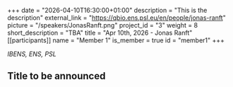 +++
date = "2026-04-10T16:30:00+01:00"
description = "This is the description"
external_link = "https://qbio.ens.psl.eu/en/people/jonas-ranft"
picture = "/speakers/JonasRanft.png"
project_id = "3"
weight = 8
short_description = "TBA"
title = "Apr 10th, 2026 - Jonas Ranft"
[[participants]]
    name = "Member 1"
    is_member = true
    id = "member1"
+++

_IBENS, ENS, PSL_

## Title to be announced 
